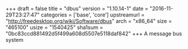 +++
draft = false
title = "dbus"
version = "1.10.14-1"
date = "2016-11-29T23:27:47"
categories = ['base', 'core']
upstreamurl = "http://freedesktop.org/wiki/Software/dbus"
arch = "x86_64"
size = "465100"
usize = "1540425"
sha1sum = "0bc83ccd881492d5f499a608d5507e5118daf842"
+++
A message bus system